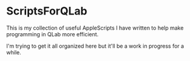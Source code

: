 # ScriptsForQLab
This is my collection of useful AppleScripts I have written to help make programming in QLab more efficient.

I'm trying to get it all organized here but it'll be a work in progress for a while.
